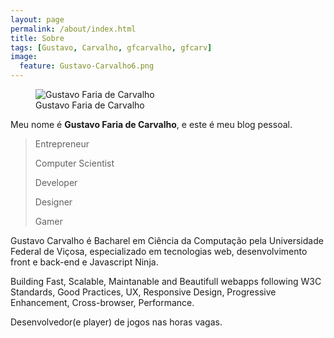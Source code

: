 ```yaml
---
layout: page
permalink: /about/index.html
title: Sobre
tags: [Gustavo, Carvalho, gfcarvalho, gfcarv]
image:
  feature: Gustavo-Carvalho6.png
---
```

<figure>
  <img src="{{ site.url }}/images/Gustavo-Carvalho6.png" alt="Gustavo Faria de Carvalho">
  <figcaption>Gustavo Faria de Carvalho</figcaption>
</figure>

Meu nome &eacute; **Gustavo Faria de Carvalho**, e este &eacute; meu blog pessoal.  

>Entrepreneur
>
>Computer Scientist
>
>Developer
>
>Designer
>
>Gamer

Gustavo Carvalho &eacute; Bacharel em Ci&ecirc;ncia da Computa&ccedil;&atilde;o pela Universidade Federal de Vi&ccedil;osa, especializado em tecnologias web, desenvolvimento front e back-end e Javascript Ninja. 

Building Fast, Scalable, Maintanable and Beautifull webapps following W3C Standards, Good Practices, UX, Responsive Design, Progressive Enhancement, Cross-browser, Performance.

Desenvolvedor(e player) de jogos nas horas vagas.